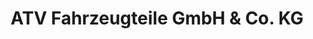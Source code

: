---
title: "ATV Fahrzeugteile GmbH & Co. KG"
url: /steinheim/atv-fahrzeugteile-gmbh-und-co-kg/
shop: Autoteile
---
